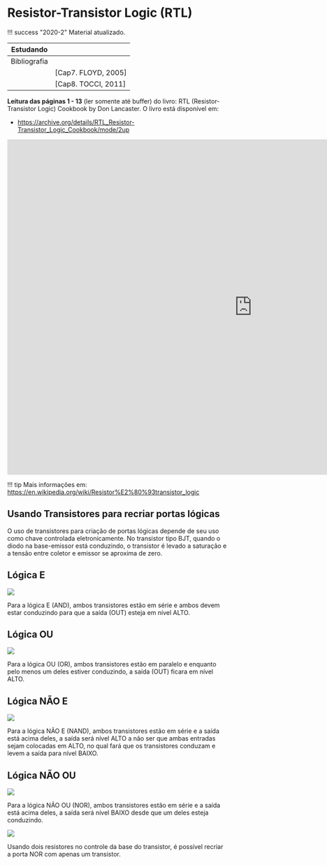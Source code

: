 # Resistor-Transistor Logic (RTL)

!!! success "2020-2"
    Material atualizado.


| Estudando    |                     |
| ---------    | --                  |
| Bibliografia |                     |
|              | [Cap7. FLOYD, 2005] |
|              | [Cap8. TOCCI, 2011] |

**Leitura das páginas 1 - 13** (ler somente até buffer) do livro: RTL (Resistor-Transistor Logic) Cookbook by Don Lancaster. O livro está disponível em:

- https://archive.org/details/RTL_Resistor-Transistor_Logic_Cookbook/mode/2up

<iframe src="https://archive.org/embed/RTL_Resistor-Transistor_Logic_Cookbook" width="1120" height="768" frameborder="0" webkitallowfullscreen="true" mozallowfullscreen="true" allowfullscreen></iframe>

!!! tip
    Mais informações em: https://en.wikipedia.org/wiki/Resistor%E2%80%93transistor_logic

## Usando Transistores para recriar portas lógicas

O uso de transistores para criação de portas lógicas depende de seu uso como chave controlada eletronicamente. No transistor tipo BJT, quando o diodo na base-emissor está conduzindo, o transistor é levado a saturação e a tensão entre coletor e emissor se aproxima de zero. 


## Lógica E

![](figs/Teoria/RTL-Transistor-AND.png)

Para a lógica E (AND), ambos transistores estão em série e ambos devem estar conduzindo para que a saída (OUT) esteja em nível ALTO.

## Lógica OU

![](figs/Teoria/RTL-Transistor-OR.png)

Para a lógica OU (OR), ambos transistores estão em paralelo e enquanto pelo menos um deles estiver conduzindo, a saída (OUT) ficara em nível ALTO.

## Lógica NÃO E


![](figs/Teoria/RTL-Transistor-NAND.png)

Para a lógica NÃO E (NAND), ambos transistores estão em série e a saída está acima deles, a saída será nível ALTO a não ser que ambas entradas sejam colocadas em ALTO, no qual fará que os transistores conduzam e levem a saída para nível BAIXO.

## Lógica NÃO OU

![](figs/Teoria/RTL-Transistor-NOR1.png)

Para a lógica NÃO OU (NOR), ambos transistores estão em série e a saída está acima deles, a saída será nível BAIXO desde que um deles esteja conduzindo.


![](figs/Teoria/RTL-Transistor-NOR2.png)

Usando dois resistores no controle da base do transistor, é possível recriar a porta NOR com apenas um transistor.
